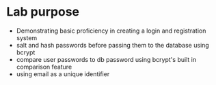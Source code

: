 # Lab purpose
- Demonstrating basic proficiency in creating a login and registration system
- salt and hash passwords before passing them to the database using bcrypt
- compare user passwords to db password using bcrypt's built in comparison feature
- using email as a unique identifier
